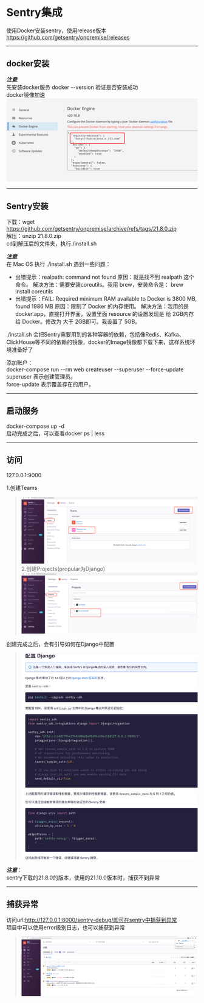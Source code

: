 # Sentry集成

使用Docker安装sentry，使用release版本
https://github.com/getsentry/onpremise/releases
***
## docker安装 
***注意***:  
先安装docker服务  docker --version 验证是否安装成功  
docker镜像加速  ![](snapshot/Docker-Engine.png) 
***
## Sentry安装
下载：wget https://github.com/getsentry/onpremise/archive/refs/tags/21.8.0.zip  
解压：unzip 21.8.0.zip  
cd到解压后的文件夹，执行./install.sh

***注意***:  
在 Mac OS 执行 ./install.sh 遇到一些问题：
* 出错提示：realpath: command not found
原因：就是找不到 realpath 这个命令。
解决方法：需要安装coreutils。我用 brew，安装命令是： brew install coreutils
* 出错提示：FAIL: Required minimum RAM available to Docker is 3800 MB, found 1986 MB
原因：限制了 Docker 的内存使用。
解决方法：我用的是 docker.app，直接打开界面，设置里面 resource 的设置发现是 给 2GB内存给 Docker。修改为 大于 2GB即可。我设置了 5GB。

./install.sh 会把Sentry需要用到的各种容器的依赖，包括像Redis、Kafka、ClickHouse等不同的依赖的镜像，docker的Image镜像都下载下来，这样系统环境准备好了

添加账户：  
docker-compose run --rm web createuser --superuser --force-update  
superuser 表示创建管理员。  
force-update 表示覆盖存在的用户。
***
## 启动服务
docker-compose up -d  
启动完成之后，可以查看docker ps | less
***
## 访问
127.0.0.1:9000

1.创建Teams  
>![](snapshot/sentry-teams.png) 
2.创建Projects(propular为Django)
>![](snapshot/sentry-projects.png) 

创建完成之后，会有引导如何在Django中配置  
>![](snapshot/sentry-setting.png) 

***注意***：  
sentry下载的21.8.0的版本，使用的21.10.0版本时，捕获不到异常
***
## 捕获异常
访问url:http://127.0.0.1:8000/sentry-debug/即可在sentry中捕获到异常  
项目中可以使用error级别日志，也可以捕获到异常  
>![](snapshot/sentry-issues.png) 







